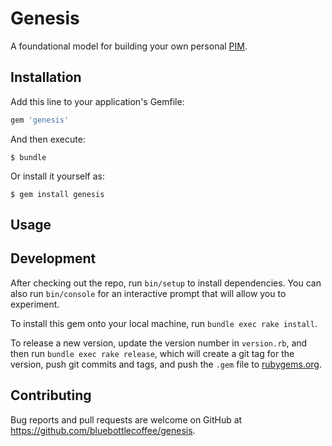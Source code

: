 # Genesis

A foundational model for building your own personal
[PIM](https://en.wikipedia.org/wiki/Product_information_management).

## Installation

Add this line to your application's Gemfile:

```ruby
gem 'genesis'
```

And then execute:

    $ bundle

Or install it yourself as:

    $ gem install genesis

## Usage

## Development

After checking out the repo, run `bin/setup` to install dependencies. You can
also run `bin/console` for an interactive prompt that will allow you to
experiment.

To install this gem onto your local machine, run `bundle exec rake install`.

To release a new version, update the version number in `version.rb`, and then
run `bundle exec rake release`, which will create a git tag for the version,
push git commits and tags, and push the `.gem` file to
[rubygems.org](https://rubygems.org).

## Contributing

Bug reports and pull requests are welcome on GitHub at
https://github.com/bluebottlecoffee/genesis.
